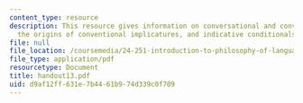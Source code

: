 ```yaml
---
content_type: resource
description: This resource gives information on conversational and conventional implicature,
  the origins of conventional implicatures, and indicative conditionals.
file: null
file_location: /coursemedia/24-251-introduction-to-philosophy-of-language-spring-2005/d9af12ff631e7b4461b974d339c0f709_handout13.pdf
file_type: application/pdf
resourcetype: Document
title: handout13.pdf
uid: d9af12ff-631e-7b44-61b9-74d339c0f709
---
```

